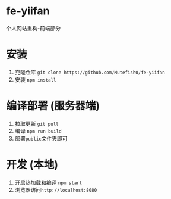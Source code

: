 # fe-yiifan
个人网站重构-前端部分

# 安装
  1. 克隆仓库 `git clone https://github.com/Mutefish0/fe-yiifan`
  2. 安装 `npm install`

# 编译部署 (服务器端)
  1. 拉取更新 `git pull`
  2. 编译 `npm run build`
  3. 部署`public`文件夹即可

# 开发 (本地)
  1. 开启热加载和编译 `npm start`
  2. 浏览器访问`http://localhost:8080`
